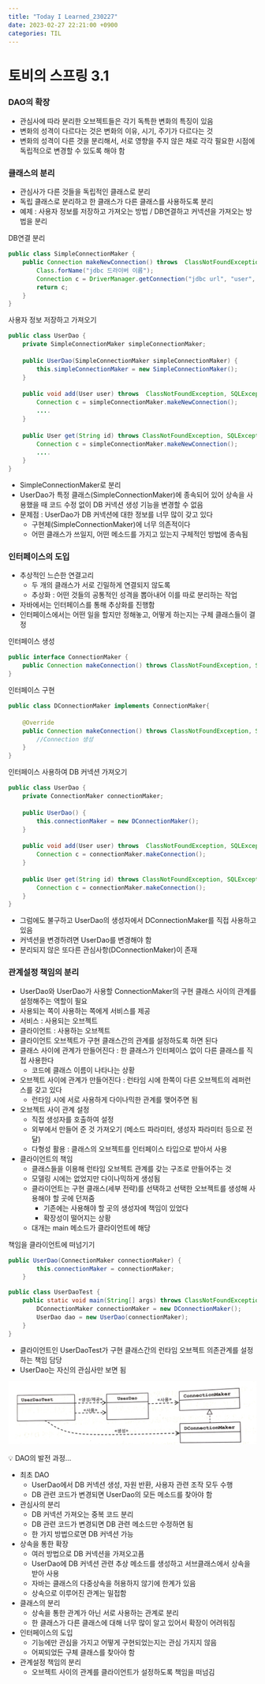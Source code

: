 ```yaml
---
title: "Today I Learned_230227"
date: 2023-02-27 22:21:00 +0900
categories: TIL
---
```


# 토비의 스프링 3.1

### DAO의 확장

- 관심사에 따라 분리한 오브젝트들은 각기 독특한 변화의 특징이 있음
- 변화의 성격이 다르다는 것은 변화의 이유, 시기, 주기가 다르다는 것
- 변화의 성격이 다른 것을 분리해서, 서로 영향을 주지 않은 채로 각각 필요한 시점에 독립적으로 변경할 수 있도록 해야 함

### 클래스의 분리

- 관심사가 다른 것들을 독립적인 클래스로 분리
- 독립 클래스로 분리하고 한 클래스가 다른 클래스를 사용하도록 분리
- 예제 : 사용자 정보를 저장하고 가져오는 방법 / DB연결하고 커넥션을 가져오는 방법을 분리

DB연결 분리

```java
public class SimpleConnectionMaker {
    public Connection makeNewConnection() throws  ClassNotFoundException, SQLException {
        Class.forName("jdbc 드라이버 이름");
        Connection c = DriverManager.getConnection("jdbc url", "user", "pwd");
        return c;
    }
}
```

사용자 정보 저장하고 가져오기

```java
public class UserDao {
    private SimpleConnectionMaker simpleConnectionMaker;

    public UserDao(SimpleConnectionMaker simpleConnectionMaker) {
        this.simpleConnectionMaker = new SimpleConnectionMaker();
    }

    public void add(User user) throws  ClassNotFoundException, SQLException { //예외는 메소드 밖으로 던지기
        Connection c = simpleConnectionMaker.makeNewConnection();
        ....
    }

    public User get(String id) throws ClassNotFoundException, SQLException {
        Connection c = simpleConnectionMaker.makeNewConnection();
        ....
    }
}
```

- SimpleConnectionMaker로 분리
- UserDao가 특정 클래스(SimpleConnectionMaker)에 종속되어 있어 상속을 사용했을 때 코드 수정 없이 DB 커넥션 생성 기능을 변경할 수 없음
- 문제점 : UserDao가 DB 커넥션에 대한 정보를 너무 많이 갖고 있다
    - 구현체(SimpleConnectionMaker)에 너무 의존적이다
    - 어떤 클래스가 쓰일지, 어떤 메소드를 가지고 있는지 구체적인 방법에 종속됨

### 인터페이스의 도입

- 추상적인 느슨한 연결고리
    - 두 개의 클래스가 서로 긴밀하게 연결되지 않도록
    - 추상화 : 어떤 것들의 공통적인 성격을 뽑아내어 이를 따로 분리하는 작업
- 자바에서는 인터페이스를 통해 추상화를 진행함
- 인터페이스에서는 어떤 일을 할지만 정해놓고, 어떻게 하는지는 구체 클래스들이 결정

인터페이스 생성

```java
public interface ConnectionMaker {
    public Connection makeConnection() throws ClassNotFoundException, SQLException;
}
```

인터페이스 구현

```java
public class DConnectionMaker implements ConnectionMaker{

    @Override
    public Connection makeConnection() throws ClassNotFoundException, SQLException {
        //Connection 생성
    }
}
```

인터페이스 사용하여 DB 커넥션 가져오기

```java
public class UserDao {
    private ConnectionMaker connectionMaker;

    public UserDao() {
        this.connectionMaker = new DConnectionMaker();
    }

    public void add(User user) throws  ClassNotFoundException, SQLException { //예외는 메소드 밖으로 던지기
        Connection c = connectionMaker.makeConnection();
    }

    public User get(String id) throws ClassNotFoundException, SQLException {
        Connection c = connectionMaker.makeConnection();
    }
}
```

- 그럼에도 불구하고 UserDao의 생성자에서 DConnectionMaker를 직접 사용하고 있음
- 커넥션을 변경하려면 UserDao를 변경해야 함
- 분리되지 않은 또다른 관심사항(DConnectionMaker)이 존재

### 관계설정 책임의 분리

- UserDao와 UserDao가 사용할 ConnectionMaker의 구현 클래스 사이의 관계를 설정해주는 역할이 필요
- 사용되는 쪽이 사용하는 쪽에게 서비스를 제공
- 서비스 : 사용되는 오브젝트
- 클라이언트 : 사용하는 오브젝트
- 클라이언트 오브젝트가 구현 클래스간의 관계를 설정하도록 하면 된다
- 클래스 사이에 관계가 만들어진다 : 한 클래스가 인터페이스 없이 다른 클래스를 직접 사용한다
    - 코드에 클래스 이름이 나타나는 상황
- 오브젝트 사이에 관계가 만들어진다 : 런타임 시에 한쪽이 다른 오브젝트의 레퍼런스를 갖고 있다
    - 런타임 시에 서로 사용하게 다이나믹한 관계를 맺어주면 됨
- 오브젝트 사이 관계 설정
    - 직접 생성자를 호출하여 설정
    - 외부에서 만들어 준 것 가져오기 (메소드 파라미터, 생성자 파라미터 등으로 전달)
    - 다형성 활용 : 클래스의 오브젝트를 인터페이스 타입으로 받아서 사용
- 클라이언트의 책임
    - 클래스들을 이용해 런타임 오브젝트 관계를 갖는 구조로 만들어주는 것
    - 모델링 시에는 없었지만 다이나믹하게 생성됨
    - 클라이언트는 구현 클래스(세부 전략)를 선택하고 선택한 오브젝트를 생성해 사용해야 할 곳에 던져줌
        - 기존에는 사용해야 할 곳의 생성자에 책임이 있었다
        - 확장성이 떨어지는 상황
    - 대개는 main 메소드가 클라이언트에 해당

책임을 클라이언트에 떠넘기기

```java
public UserDao(ConnectionMaker connectionMaker) {
        this.connectionMaker = connectionMaker;
    }
```

```java
public class UserDaoTest {
    public static void main(String[] args) throws ClassNotFoundException, SQLException {
        DConnectionMaker connectionMaker = new DConnectionMaker();
        UserDao dao = new UserDao(connectionMaker);
    }
}
```

- 클라이언트인 UserDaoTest가 구현 클래스간의 런타임 오브젝트 의존관계를 설정하는 책임 담당
- UserDao는 자신의 관심사만 보면 됨

![링크 alt](/assets/img/posts/2023-02-27-TIL_230227.jpg)

<aside>
💡 DAO의 발전 과정…

</aside>

- 최초 DAO
    - UserDao에서 DB 커넥션 생성, 자원 반환, 사용자 관련 조작 모두 수행
    - DB 관련 코드가 변경되면 UserDao의 모든 메소드를 찾아야 함
- 관심사의 분리
    - DB 커넥션 가져오는 중복 코드 분리
    - DB 관련 코드가 변경되면 DB 관련 메소드만 수정하면 됨
    - 한 가지 방법으로면 DB 커넥션 가능
- 상속을 통한 확장
    - 여러 방법으로 DB 커넥션을 가져오고픔
    - UserDao에 DB 커넥션 관련 추상 메소드를 생성하고 서브클래스에서 상속을 받아 사용
    - 자바는 클래스의 다중상속을 허용하지 않기에 한계가 있음
    - 상속으로 이루어진 관계는 밀접함
- 클래스의 분리
    - 상속을 통한 관계가 아닌 서로 사용하는 관계로 분리
    - 한 클래스가 다른 클래스에 대해 너무 많이 알고 있어서 확장이 어려워짐
- 인터페이스의 도입
    - 기능에만 관심을 가지고 어떻게 구현되었는지는 관심 가지지 않음
    - 어찌되었든 구체 클래스를 찾아야 함
- 관계설정 책임의 분리
    - 오브젝트 사이의 관계를 클라이언트가 설정하도록 책임을 떠넘김